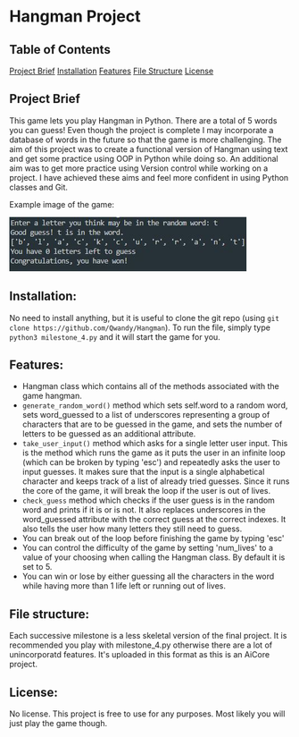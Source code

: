 # Hangman Project

## Table of Contents
[Project Brief](#project-brief)
[Installation](#installation)
[Features](#features)
[File Structure](#file-structure)
[License](#license)

## Project Brief
This game lets you play Hangman in Python. There are a total of 5 words you can guess! Even though the project is complete I may incorporate a database of words in the future so that the game is more challenging. The aim of this project was to create a functional version of Hangman using text and get some practice using OOP in Python while doing so. An additional aim was to get more practice using Version control while working on a project. I have achieved these aims and feel more confident in using Python classes and Git.

Example image of the game:

![Alt text](hangman_example.JPG)

## Installation: 
No need to install anything, but it is useful to clone the git repo (using `git clone https://github.com/Qwandy/Hangman`). To run the file, simply type `python3 milestone_4.py` and it will start the game for you.


## Features:
- Hangman class which contains all of the methods associated with the game hangman.
- `generate_random_word()` method which sets self.word to a random word, sets word_guessed to a list of underscores representing a group of characters that are to be guessed in the game, and sets the number of letters to be guessed as an additional attribute.
- `take_user_input()` method which asks for a single letter user input. This is the method which runs the game as it puts the user in an infinite loop (which can be broken by typing 'esc') and repeatedly asks the user to input guesses. It makes sure that the input is a single alphabetical character and keeps track of a list of already tried guesses. Since it runs the core of the game, it will break the loop if the user is out of lives.
- `check_guess` method which checks if the user guess is in the random word and prints if it is or is not. It also replaces underscores in the word_guessed attribute with the correct guess at the correct indexes. It also tells the user how many letters they still need to guess.
- You can break out of the loop before finishing the game by typing 'esc'
- You can control the difficulty of the game by setting 'num_lives' to a value of your choosing when calling the Hangman class. By default it is set to 5.
- You can win or lose by either guessing all the characters in the word while having more than 1 life left or running out of lives.

## File structure:
Each successive milestone is a less skeletal version of the final project. It is recommended you play with milestone_4.py otherwise there are a lot of unincorporatd features. It's uploaded in this format as this is an AiCore project.

## License:
 No license. This project is free to use for any purposes. Most likely you will just play the game though.



